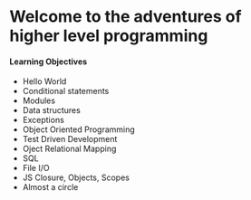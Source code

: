 <h1>Welcome to the adventures of higher level programming</h1>
<h4>Learning Objectives</h4>
<ul>
<li>Hello World</li>
<li>Conditional statements</li>
<li>Modules</li>
<li>Data structures</li>
<li>Exceptions</li>
<li>Object Oriented Programming</li>
<li>Test Driven Development</li>
<li>Oject Relational Mapping</li>
<li>SQL</li>
<li>File I/O</li>
<li>JS Closure, Objects, Scopes</li>
<li>Almost a circle</li>
</ul>
